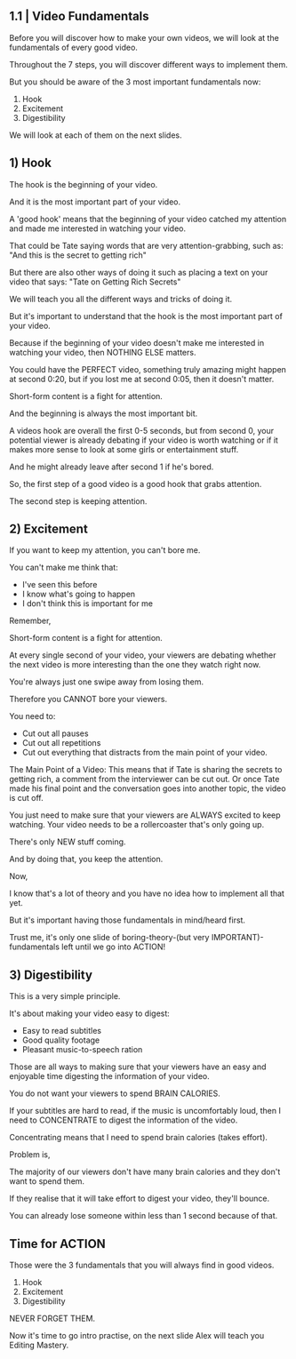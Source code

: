
## 1.1 | Video Fundamentals

Before you will discover how to make your own videos, we will look at the fundamentals of every good video.

Throughout the 7 steps, you will discover different ways to implement them.

But you should be aware of the 3 most important fundamentals now:
1) Hook
2) Excitement
3) Digestibility

We will look at each of them on the next slides.

## 1) Hook
The hook is the beginning of your video.

And it is the most important part of your video.

A 'good hook' means that the beginning of your video catched my attention and made me interested in watching your video.

That could be Tate saying words that are very attention-grabbing, such as: "And this is the secret to getting rich"

But there are also other ways of doing it such as placing a text on your video that says: "Tate on Getting Rich Secrets"

We will teach you all the different ways and tricks of doing it.

But it's important to understand that the hook is the most important part of your video.

Because if the beginning of your video doesn't make me interested in watching your video, then NOTHING ELSE matters.

You could have the PERFECT video, something truly amazing might happen at second 0:20, but if you lost me at second 0:05, then it doesn't matter.

Short-form content is a fight for attention.

And the beginning is always the most important bit.

A videos hook are overall the first 0-5 seconds, but from second 0, your potential viewer is already debating if your video is worth watching or if it makes more sense to look at some girls or entertainment stuff.

And he might already leave after second 1 if he's bored.

So, the first step of a good video is a good hook that grabs attention.

The second step is keeping attention.


## 2) Excitement
If you want to keep my attention, you can't bore me.

You can't make me think that:
- I've seen this before
- I know what's going to happen
- I don't think this is important for me

Remember,

Short-form content is a fight for attention.

At every single second of your video, your viewers are debating whether the next video is more interesting than the one they watch right now.

You're always just one swipe away from losing them.

Therefore you CANNOT bore your viewers.

You need to:
- Cut out all pauses
- Cut out all repetitions
- Cut out everything that distracts from the main point of your video.

The Main Point of a Video:
This means that if Tate is sharing the secrets to getting rich, a comment from the interviewer can be cut out. Or once Tate made his final point and the conversation goes into another topic, the video is cut off.

You just need to make sure that your viewers are ALWAYS excited to keep watching. Your video needs to be a rollercoaster that's only going up.

There's only NEW stuff coming.

And by doing that, you keep the attention.

Now,

I know that's a lot of theory and you have no idea how to implement all that yet.

But it's important having those fundamentals in mind/heard first.

Trust me, it's only one slide of boring-theory-(but very IMPORTANT)-fundamentals left until we go into ACTION!

## 3) Digestibility
This is a very simple principle.

It's about making your video easy to digest:
- Easy to read subtitles
- Good quality footage
- Pleasant music-to-speech ration

Those are all ways to making sure that your viewers have an easy and enjoyable time digesting the information of your video.

You do not want your viewers to spend BRAIN CALORIES.

If your subtitles are hard to read, if the music is uncomfortably loud, then I need to CONCENTRATE to digest the information of the video.

Concentrating means that I need to spend brain calories (takes effort).

Problem is,

The majority of our viewers don't have many brain calories and they don't want to spend them.

If they realise that it will take effort to digest your video, they'll bounce.

You can already lose someone within less than 1 second because of that.

## Time for ACTION
Those were the 3 fundamentals that you will always find in good videos.

1) Hook
2) Excitement
3) Digestibility

NEVER FORGET THEM.

Now it's time to go intro practise, on the next slide Alex will teach you Editing Mastery.